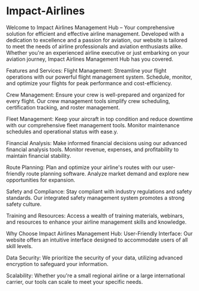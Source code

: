 # Impact-Airlines
Welcome to Impact Airlines Management Hub – Your comprehensive solution for efficient and effective airline management. Developed with a dedication to excellence and a passion for aviation,
our website is tailored to meet the needs of airline professionals and aviation enthusiasts alike. Whether you're an experienced airline executive or just embarking on your aviation journey,
Impact Airlines Management Hub has you covered.

Features and Services:
Flight Management: Streamline your flight operations with our powerful flight management system. Schedule, monitor, and optimize your flights for peak performance and cost-efficiency.

Crew Management: Ensure your crew is well-prepared and organized for every flight. Our crew management tools simplify crew scheduling, certification tracking, and roster management.

Fleet Management: Keep your aircraft in top condition and reduce downtime with our comprehensive fleet management tools. Monitor maintenance schedules and operational status with ease.y.

Financial Analysis: Make informed financial decisions using our advanced financial analysis tools. Monitor revenue, expenses, and profitability to maintain financial stability.

Route Planning: Plan and optimize your airline's routes with our user-friendly route planning software. Analyze market demand and explore new opportunities for expansion.

Safety and Compliance: Stay compliant with industry regulations and safety standards. Our integrated safety management system promotes a strong safety culture.

Training and Resources: Access a wealth of training materials, webinars, and resources to enhance your airline management skills and knowledge.

Why Choose Impact Airlines Management Hub:
User-Friendly Interface: Our website offers an intuitive interface designed to accommodate users of all skill levels.

Data Security: We prioritize the security of your data, utilizing advanced encryption to safeguard your information.

Scalability: Whether you're a small regional airline or a large international carrier, our tools can scale to meet your specific needs.

